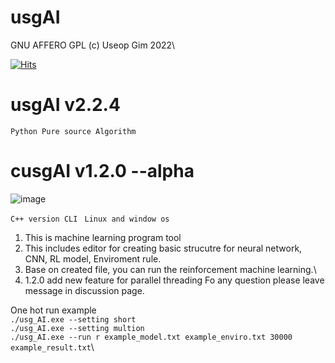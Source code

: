 # usgAI
GNU AFFERO GPL (c) Useop Gim 2022\

[![Hits](https://hits.seeyoufarm.com/api/count/incr/badge.svg?url=https%3A%2F%2Fgithub.com%2FNaptwen%2FOpen_pyAI&count_bg=%2379C83D&title_bg=%23555555&icon=&icon_color=%23E7E7E7&title=hits&edge_flat=false)](https://hits.seeyoufarm.com)

# usgAI v2.2.4
``Python Pure source Algorithm``


# cusgAI v1.2.0 --alpha 
![image](https://user-images.githubusercontent.com/47798805/186541001-7764c74e-1e72-4b7a-a04c-9bed6c1cc40a.png)

```C++ version CLI ```
```Linux and window os ```
1. This is machine learning program tool
2. This includes editor for creating basic strucutre for neural network, CNN, RL model, Enviroment rule.
3. Base on created file, you can run the reinforcement machine learning.\
4. 1.2.0 add new feature for parallel threading
Fo any question please leave message in discussion page.

One hot run example\
```./usg_AI.exe --setting short```\
```./usg_AI.exe --setting multion```\
```./usg_AI.exe --run r example_model.txt example_enviro.txt 30000 example_result.txt```\
